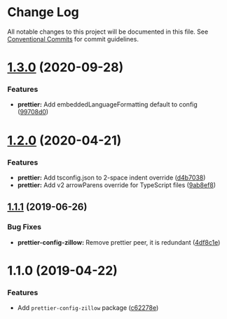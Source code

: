 # Change Log

All notable changes to this project will be documented in this file.
See [Conventional Commits](https://conventionalcommits.org) for commit guidelines.

# [1.3.0](https://github.com/zillow/javascript/compare/prettier-config-zillow@1.2.0...prettier-config-zillow@1.3.0) (2020-09-28)


### Features

* **prettier:** Add embeddedLanguageFormatting default to config ([99708d0](https://github.com/zillow/javascript/commit/99708d0df097e455897583a9a17a907e8671a0d9))





# [1.2.0](https://github.com/zillow/javascript/compare/prettier-config-zillow@1.1.1...prettier-config-zillow@1.2.0) (2020-04-21)


### Features

* **prettier:** Add tsconfig.json to 2-space indent override ([d4b7038](https://github.com/zillow/javascript/commit/d4b7038ecfdaea414b229235aeed8fa0a402f6b2))
* **prettier:** Add v2 arrowParens override for TypeScript files ([9ab8ef8](https://github.com/zillow/javascript/commit/9ab8ef85bad062a0bcfe9459ba8b3bd793464148))





## [1.1.1](https://github.com/zillow/javascript/compare/prettier-config-zillow@1.1.0...prettier-config-zillow@1.1.1) (2019-06-26)


### Bug Fixes

* **prettier-config-zillow:** Remove prettier peer, it is redundant ([4df8c1e](https://github.com/zillow/javascript/commit/4df8c1e))





# 1.1.0 (2019-04-22)


### Features

* Add `prettier-config-zillow` package ([c62278e](https://github.com/zillow/javascript/commit/c62278e))
